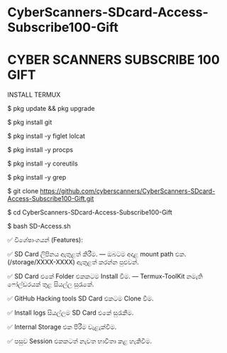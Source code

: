 # CyberScanners-SDcard-Access-Subscribe100-Gift

# CYBER SCANNERS SUBSCRIBE 100 GIFT

INSTALL TERMUX 

$ pkg update && pkg upgrade

$ pkg install git

$ pkg install -y figlet lolcat

$ pkg install -y procps

$ pkg install -y coreutils

$ pkg install -y grep

$ git clone https://github.com/cyberscanners/CyberScanners-SDcard-Access-Subscribe100-Gift.git

$ cd CyberScanners-SDcard-Access-Subscribe100-Gift

$ bash SD-Access.sh

✅ විශේෂාංගයන් (Features):

✅ SD Card ලිපිනය ඇතුළත් කිරීම. — ඔබටම අදාළ mount path එක. (/storage/XXXX-XXXX) ඇතුළත් කරන්න පුළුවන්.

✅ SD Card එකේ Folder එකකටම Install වීම. — Termux-ToolKit නමැති ෆෝල්ඩරයක් තුළ සියල්ල සුරැකේ.

✅ GitHub Hacking tools SD Card එකටම Clone වීම.

✅ Install logs සියල්ලම SD Card එකේ සුරැකීම.

✅ Internal Storage එක පිරීම වැළැක්වීම.

✅ පසුව Session එකකටත් නැවත භාවිතා කළ හැකිවීම.

